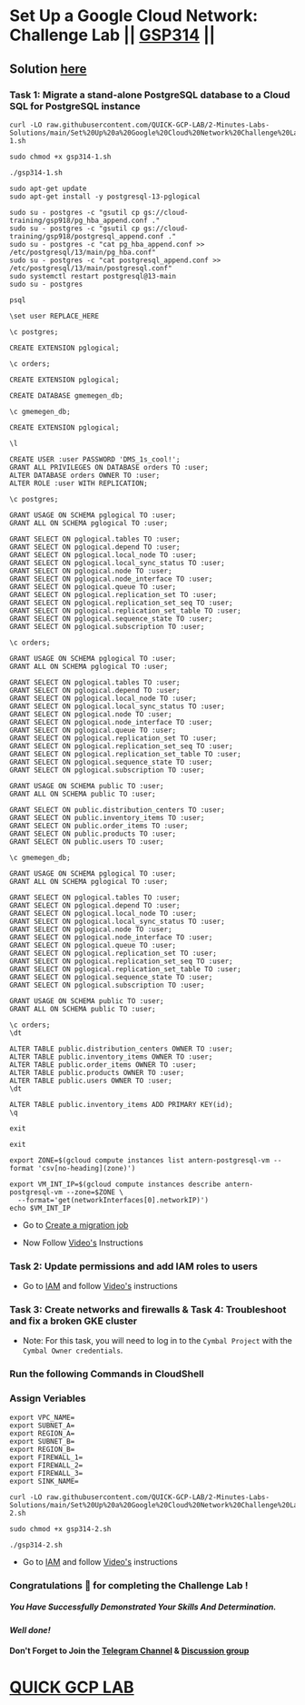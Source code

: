 # Set Up a Google Cloud Network: Challenge Lab || [GSP314](https://www.cloudskillsboost.google/focuses/10417?parent=catalog) ||

## Solution [here](https://youtu.be/joyGvSMX-9I)

### Task 1: Migrate a stand-alone PostgreSQL database to a Cloud SQL for PostgreSQL instance
```
curl -LO raw.githubusercontent.com/QUICK-GCP-LAB/2-Minutes-Labs-Solutions/main/Set%20Up%20a%20Google%20Cloud%20Network%20Challenge%20Lab/gsp314-1.sh

sudo chmod +x gsp314-1.sh

./gsp314-1.sh
```
```
sudo apt-get update
sudo apt-get install -y postgresql-13-pglogical

sudo su - postgres -c "gsutil cp gs://cloud-training/gsp918/pg_hba_append.conf ."
sudo su - postgres -c "gsutil cp gs://cloud-training/gsp918/postgresql_append.conf ."
sudo su - postgres -c "cat pg_hba_append.conf >> /etc/postgresql/13/main/pg_hba.conf"
sudo su - postgres -c "cat postgresql_append.conf >> /etc/postgresql/13/main/postgresql.conf"
sudo systemctl restart postgresql@13-main
sudo su - postgres
```
```
psql
```
```
\set user REPLACE_HERE
```
```
\c postgres;
```
```
CREATE EXTENSION pglogical;
```
```
\c orders;
```
```
CREATE EXTENSION pglogical;
```
```
CREATE DATABASE gmemegen_db;
```
```
\c gmemegen_db;
```
```
CREATE EXTENSION pglogical;
```
```
\l
```
```
CREATE USER :user PASSWORD 'DMS_1s_cool!';
GRANT ALL PRIVILEGES ON DATABASE orders TO :user;
ALTER DATABASE orders OWNER TO :user;
ALTER ROLE :user WITH REPLICATION;
```
```
\c postgres;
```
```
GRANT USAGE ON SCHEMA pglogical TO :user;
GRANT ALL ON SCHEMA pglogical TO :user;

GRANT SELECT ON pglogical.tables TO :user;
GRANT SELECT ON pglogical.depend TO :user;
GRANT SELECT ON pglogical.local_node TO :user;
GRANT SELECT ON pglogical.local_sync_status TO :user;
GRANT SELECT ON pglogical.node TO :user;
GRANT SELECT ON pglogical.node_interface TO :user;
GRANT SELECT ON pglogical.queue TO :user;
GRANT SELECT ON pglogical.replication_set TO :user;
GRANT SELECT ON pglogical.replication_set_seq TO :user;
GRANT SELECT ON pglogical.replication_set_table TO :user;
GRANT SELECT ON pglogical.sequence_state TO :user;
GRANT SELECT ON pglogical.subscription TO :user;
```
```
\c orders;
```
```
GRANT USAGE ON SCHEMA pglogical TO :user;
GRANT ALL ON SCHEMA pglogical TO :user;

GRANT SELECT ON pglogical.tables TO :user;
GRANT SELECT ON pglogical.depend TO :user;
GRANT SELECT ON pglogical.local_node TO :user;
GRANT SELECT ON pglogical.local_sync_status TO :user;
GRANT SELECT ON pglogical.node TO :user;
GRANT SELECT ON pglogical.node_interface TO :user;
GRANT SELECT ON pglogical.queue TO :user;
GRANT SELECT ON pglogical.replication_set TO :user;
GRANT SELECT ON pglogical.replication_set_seq TO :user;
GRANT SELECT ON pglogical.replication_set_table TO :user;
GRANT SELECT ON pglogical.sequence_state TO :user;
GRANT SELECT ON pglogical.subscription TO :user;
```
```
GRANT USAGE ON SCHEMA public TO :user;
GRANT ALL ON SCHEMA public TO :user;

GRANT SELECT ON public.distribution_centers TO :user;
GRANT SELECT ON public.inventory_items TO :user;
GRANT SELECT ON public.order_items TO :user;
GRANT SELECT ON public.products TO :user;
GRANT SELECT ON public.users TO :user;
```
```
\c gmemegen_db;
```
```
GRANT USAGE ON SCHEMA pglogical TO :user;
GRANT ALL ON SCHEMA pglogical TO :user;

GRANT SELECT ON pglogical.tables TO :user;
GRANT SELECT ON pglogical.depend TO :user;
GRANT SELECT ON pglogical.local_node TO :user;
GRANT SELECT ON pglogical.local_sync_status TO :user;
GRANT SELECT ON pglogical.node TO :user;
GRANT SELECT ON pglogical.node_interface TO :user;
GRANT SELECT ON pglogical.queue TO :user;
GRANT SELECT ON pglogical.replication_set TO :user;
GRANT SELECT ON pglogical.replication_set_seq TO :user;
GRANT SELECT ON pglogical.replication_set_table TO :user;
GRANT SELECT ON pglogical.sequence_state TO :user;
GRANT SELECT ON pglogical.subscription TO :user;
```
```
GRANT USAGE ON SCHEMA public TO :user;
GRANT ALL ON SCHEMA public TO :user;
```
```
\c orders;
\dt
```
```
ALTER TABLE public.distribution_centers OWNER TO :user;
ALTER TABLE public.inventory_items OWNER TO :user;
ALTER TABLE public.order_items OWNER TO :user;
ALTER TABLE public.products OWNER TO :user;
ALTER TABLE public.users OWNER TO :user;
\dt
```
```
ALTER TABLE public.inventory_items ADD PRIMARY KEY(id);
\q 
```
```
exit
```
```
exit
```
```
export ZONE=$(gcloud compute instances list antern-postgresql-vm --format 'csv[no-heading](zone)')

export VM_INT_IP=$(gcloud compute instances describe antern-postgresql-vm --zone=$ZONE \
  --format='get(networkInterfaces[0].networkIP)')
echo $VM_INT_IP
```

* Go to [Create a migration job](https://console.cloud.google.com/dbmigration/migrations/create)

* Now Follow [Video's](https://youtu.be/joyGvSMX-9I) Instructions

### Task 2: Update permissions and add IAM roles to users

* Go to [IAM](https://console.cloud.google.com/iam-admin/iam) and follow [Video's](https://youtu.be/joyGvSMX-9I) instructions

### Task 3: Create networks and firewalls & Task 4: Troubleshoot and fix a broken GKE cluster

* Note: For this task, you will need to log in to the `Cymbal Project` with the `Cymbal Owner credentials`.

### Run the following Commands in CloudShell

### Assign Veriables
```
export VPC_NAME=
export SUBNET_A=
export REGION_A=
export SUBNET_B=
export REGION_B=
export FIREWALL_1=
export FIREWALL_2=
export FIREWALL_3=
export SINK_NAME=
```
```
curl -LO raw.githubusercontent.com/QUICK-GCP-LAB/2-Minutes-Labs-Solutions/main/Set%20Up%20a%20Google%20Cloud%20Network%20Challenge%20Lab/gsp314-2.sh

sudo chmod +x gsp314-2.sh

./gsp314-2.sh
```

* Go to [IAM](https://console.cloud.google.com/iam-admin/iam) and follow [Video's](https://youtu.be/joyGvSMX-9I) instructions


### Congratulations 🎉 for completing the Challenge Lab !

##### *You Have Successfully Demonstrated Your Skills And Determination.*

#### *Well done!*

#### Don't Forget to Join the [Telegram Channel](https://t.me/quickgcplab) & [Discussion group](https://t.me/quickgcplabchats)

# [QUICK GCP LAB](https://www.youtube.com/@quickgcplab)
